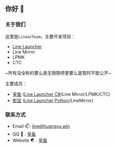 ## 你好 🤔

### 关于我们

这里是`LinearTeam`，主要开发项目：
  - [Line Launcher](https://line.icecreamteam.win)
  - Line Mirror
  - LPMK
  - CTC

~所有没全称的要么是无限期停更要么是暂时不能公开~

主要成员：
  - [皇鱼](https://github.com/tmdakm) ([Line Launcher C#](https://github.com/LinearTeam/LineLauncherCs)/Line Mirror/LPMK/CTC)
  - [影宝](https://github.com/iLoveEi) ([Line Launcher Python](https://github.com/iLoveEi/Line-Minecraft-Launcher)/LineMirror)

### 联系方式
  - Email 📫: [line@huangyu.win](mailto:line@huangyu.win)
  - QQ 🐧 : [皇鱼](http://wpa.qq.com/msgrd?v=3&uin=3541621163&site=qq&menu=yes)
  - Website 🌏 : [皇鱼](https://www.huangyu.win)
